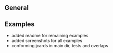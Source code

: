 ## General


## Examples

- added readme for remaining examples
- added screenshots for all examples
- conforming jcards in main dir, tests and overlaps